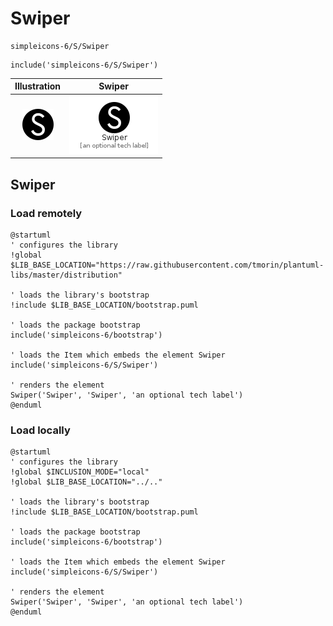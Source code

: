 # Swiper


```text
simpleicons-6/S/Swiper
```

```text
include('simpleicons-6/S/Swiper')
```



| Illustration | Swiper |
| :---: | :---: |
| ![illustration for Illustration](../../simpleicons-6/S/Swiper.png) | ![illustration for Swiper](../../simpleicons-6/S/Swiper.Local.png) |




## Swiper

### Load remotely
```plantuml
@startuml
' configures the library
!global $LIB_BASE_LOCATION="https://raw.githubusercontent.com/tmorin/plantuml-libs/master/distribution"

' loads the library's bootstrap
!include $LIB_BASE_LOCATION/bootstrap.puml

' loads the package bootstrap
include('simpleicons-6/bootstrap')

' loads the Item which embeds the element Swiper
include('simpleicons-6/S/Swiper')

' renders the element
Swiper('Swiper', 'Swiper', 'an optional tech label')
@enduml
```

### Load locally
```plantuml
@startuml
' configures the library
!global $INCLUSION_MODE="local"
!global $LIB_BASE_LOCATION="../.."

' loads the library's bootstrap
!include $LIB_BASE_LOCATION/bootstrap.puml

' loads the package bootstrap
include('simpleicons-6/bootstrap')

' loads the Item which embeds the element Swiper
include('simpleicons-6/S/Swiper')

' renders the element
Swiper('Swiper', 'Swiper', 'an optional tech label')
@enduml
```

